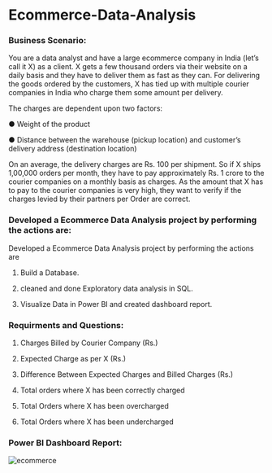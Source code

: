 # Ecommerce-Data-Analysis

### Business Scenario:
You are a data analyst and have a large ecommerce company in India (let’s call it X) as a client.
X gets a few thousand orders via their website on a daily basis and they have to deliver them as
fast as they can. For delivering the goods ordered by the customers, X has tied up with multiple
courier companies in India who charge them some amount per delivery.

The charges are dependent upon two factors:

● Weight of the product

● Distance between the warehouse (pickup location) and customer’s delivery address
(destination location)

On an average, the delivery charges are Rs. 100 per shipment. So if X ships 1,00,000 orders
per month, they have to pay approximately Rs. 1 crore to the courier companies on a monthly
basis as charges.
As the amount that X has to pay to the courier companies is very high, they want to verify if the
charges levied by their partners per Order are correct.


### Developed a Ecommerce Data Analysis project by performing the actions are:
Developed a Ecommerce Data Analysis project by performing the actions are 

1. Build a Database.

2. cleaned and done Exploratory data analysis in SQL.

3. Visualize Data in Power BI and created dashboard report.

### Requirments and Questions:
1. Charges Billed by Courier Company (Rs.)

2. Expected Charge as per X (Rs.)

3. Difference Between Expected Charges and Billed Charges (Rs.)

4. Total orders where X has been correctly charged

5. Total Orders where X has been overcharged 

6. Total Orders where X has been undercharged

### Power BI Dashboard Report:

![ecommerce](https://user-images.githubusercontent.com/120455099/211630911-324b6c44-8277-4f38-8088-d6616e414d7a.png)





